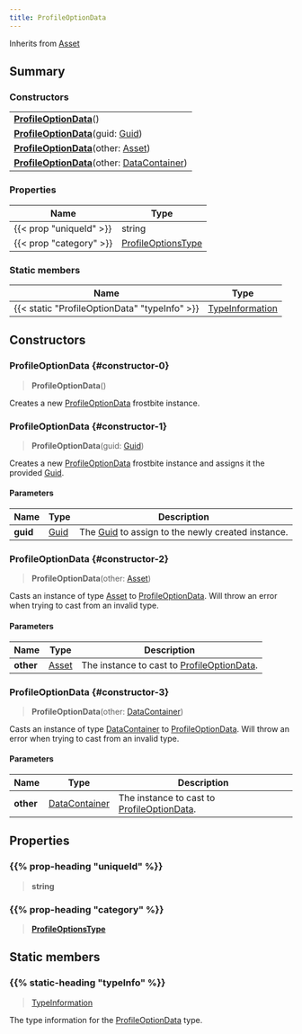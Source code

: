 ```yaml
---
title: ProfileOptionData
---
```


Inherits from 
[Asset](/vext/ref/fb/asset)

## Summary
### Constructors
| |
| ----------- |
| **[ProfileOptionData](#constructor-0)**() |
| **[ProfileOptionData](#constructor-1)**(guid: [Guid](/vext/ref/shared/class/guid)) |
| **[ProfileOptionData](#constructor-2)**(other: [Asset](/vext/ref/fb/asset)) |
| **[ProfileOptionData](#constructor-3)**(other: [DataContainer](/vext/ref/shared/class/datacontainer)) |

### Properties
| Name | Type |
| ---- | ---- |
| {{< prop "uniqueId" >}} | string |
| {{< prop "category" >}} | [ProfileOptionsType](/vext/ref/fb/profileoptionstype) |

### Static members
| Name | Type |
| ---- | ---- |
| {{< static "ProfileOptionData" "typeInfo" >}} | [TypeInformation](/vext/ref/shared/class/typeinformation) |

## Constructors
### ProfileOptionData {#constructor-0}
> **ProfileOptionData**()

Creates a new [ProfileOptionData](/vext/ref/fb/profileoptiondata) frostbite instance.

### ProfileOptionData {#constructor-1}
> **ProfileOptionData**(guid: [Guid](/vext/ref/shared/class/guid))

Creates a new [ProfileOptionData](/vext/ref/fb/profileoptiondata) frostbite instance and assigns it the provided [Guid](/vext/ref/shared/class/guid).

#### Parameters
| Name | Type | Description |
| ---- | ---- | ----------- |
| **guid** | [Guid](/vext/ref/shared/class/guid) | The [Guid](/vext/ref/shared/class/guid) to assign to the newly created instance. |

### ProfileOptionData {#constructor-2}
> **ProfileOptionData**(other: [Asset](/vext/ref/fb/asset))

Casts an instance of type [Asset](/vext/ref/fb/asset) to [ProfileOptionData](/vext/ref/fb/profileoptiondata). Will throw an error when trying to cast from an invalid type.

#### Parameters
| Name | Type | Description |
| ---- | ---- | ----------- |
| **other** | [Asset](/vext/ref/fb/asset) | The instance to cast to [ProfileOptionData](/vext/ref/fb/profileoptiondata). |

### ProfileOptionData {#constructor-3}
> **ProfileOptionData**(other: [DataContainer](/vext/ref/shared/class/datacontainer))

Casts an instance of type [DataContainer](/vext/ref/shared/class/datacontainer) to [ProfileOptionData](/vext/ref/fb/profileoptiondata). Will throw an error when trying to cast from an invalid type.

#### Parameters
| Name | Type | Description |
| ---- | ---- | ----------- |
| **other** | [DataContainer](/vext/ref/shared/class/datacontainer) | The instance to cast to [ProfileOptionData](/vext/ref/fb/profileoptiondata). |

## Properties
### {{% prop-heading "uniqueId" %}}
> **string**

### {{% prop-heading "category" %}}
> **[ProfileOptionsType](/vext/ref/fb/profileoptionstype)**

## Static members
### {{% static-heading "typeInfo" %}}
> [TypeInformation](/vext/ref/shared/class/typeinformation)

The type information for the [ProfileOptionData](/vext/ref/fb/profileoptiondata) type.

